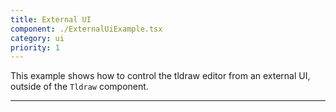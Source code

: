 ```yaml
---
title: External UI
component: ./ExternalUiExample.tsx
category: ui
priority: 1
---
```


This example shows how to control the tldraw editor from an external UI, outside of the `Tldraw` component.

---

